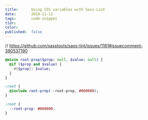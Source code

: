 ```yaml
---
title:      Using CSS variables with Sass-Lint
date:       2018-11-11
tags:       code-snippet
tldr:
color:
published:  false
---
```


// https://github.com/sasstools/sass-lint/issues/1161#issuecomment-390537190

```sass
@mixin root-prop($prop: null, $value: null) {
  @if ($prop and $value) {
    #{$prop}: $value;
  }
}
```

```sass
:root {
  @include root-prop(--root-prop, #000000);
}
```

```css
:root {
  --root-prop: #000000;
}
```
